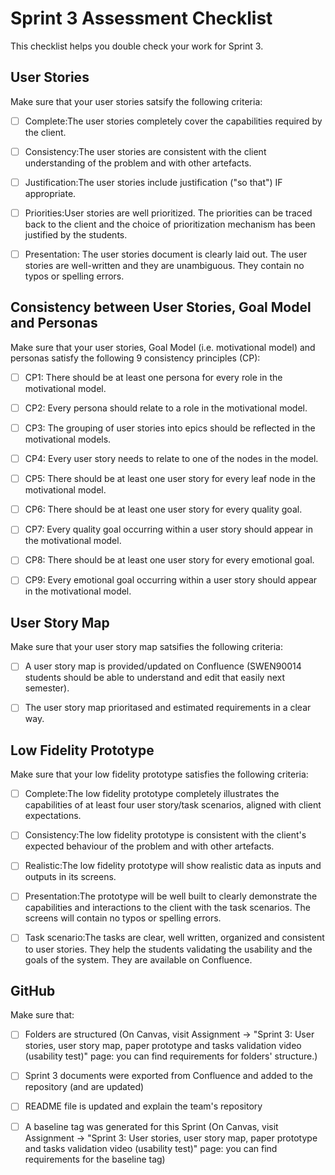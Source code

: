 # Sprint 3 Assessment Checklist
This checklist helps you double check your work for Sprint 3.


## User Stories
Make sure that your user stories satsify the following criteria:

- [ ] Complete:The user stories completely cover the capabilities required by the client. 
- [ ] Consistency:The user stories are consistent with the client understanding of the problem and with other artefacts. 
- [ ] Justification:The user stories include justification ("so that") IF appropriate. 
- [ ] Priorities:User stories are well prioritized. The priorities can be traced back to the client and the choice of prioritization mechanism has been justified by the students. 
- [ ] Presentation: The user stories document is clearly laid out. The user stories are well-written and they are unambiguous. They contain no typos or spelling errors.


## Consistency between User Stories, Goal Model and Personas
Make sure that your user stories, Goal Model (i.e. motivational model) and personas satisfy the following 9 consistency principles (CP): 
- [ ] CP1: There should be at least one persona for every role in the motivational model.
- [ ] CP2: Every persona should relate to a role in the motivational model.
- [ ] CP3: The grouping of user stories into epics should be reflected in the motivational models.
- [ ] CP4: Every user story needs to relate to one of the nodes in the model.
- [ ] CP5: There should be at least one user story for every leaf node in the motivational model.
- [ ] CP6: There should be at least one user story for every quality goal.
- [ ] CP7: Every quality goal occurring within a user story should appear in the motivational model.
- [ ] CP8: There should be at least one user story for every emotional goal.
- [ ] CP9: Every emotional goal occurring within a user story should appear in the motivational model.


## User Story Map
Make sure that your user story map satsifies the following criteria:

- [ ] A user story map is provided/updated on Confluence (SWEN90014 students should be able to understand and edit that easily next semester). 
- [ ] The user story map prioritased and estimated requirements in a clear way.


## Low Fidelity Prototype
Make sure that your low fidelity prototype satisfies the following criteria:

- [ ] Complete:The low fidelity prototype completely illustrates the capabilities of at least four user story/task scenarios, aligned with client expectations. 
- [ ] Consistency:The low fidelity prototype is consistent with the client's expected behaviour of the problem and with other artefacts.
- [ ] Realistic:The low fidelity prototype will show realistic data as inputs and outputs in its screens. 
- [ ] Presentation:The prototype will be well built to clearly demonstrate the capabilities and interactions to the client with the task scenarios. The screens will contain no typos or spelling errors. 
- [ ] Task scenario:The tasks are clear, well written, organized and consistent to user stories. They help the students validating the usability and the goals of the system. They are available on Confluence.



## GitHub
Make sure that: 

- [ ] Folders are structured (On Canvas, visit Assignment -> "Sprint 3: User stories, user story map, paper prototype and tasks validation video (usability test)" page: you can find requirements for folders' structure.)
- [ ] Sprint 3 documents were exported from Confluence and added to the repository (and are updated)
- [ ] README file is updated and explain the team's repository
- [ ] A baseline tag was generated for this Sprint (On Canvas, visit Assignment -> "Sprint 3: User stories, user story map, paper prototype and tasks validation video (usability test)" page: you can find requirements for the baseline tag)


